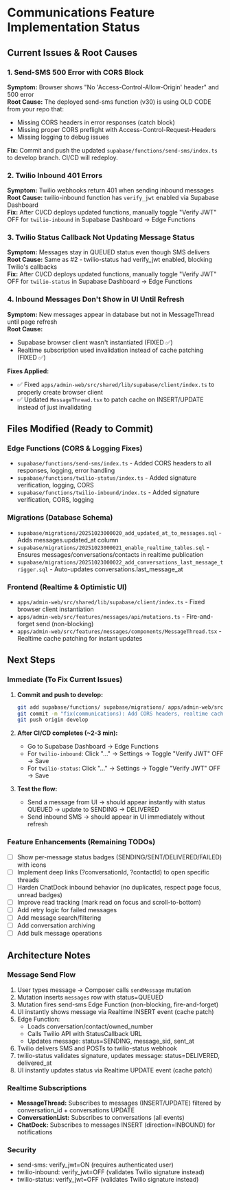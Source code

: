 # Communications Feature Implementation Status

## Current Issues & Root Causes

### 1. Send-SMS 500 Error with CORS Block
**Symptom:** Browser shows "No 'Access-Control-Allow-Origin' header" and 500 error  
**Root Cause:** The deployed send-sms function (v30) is using OLD CODE from your repo that:
- Missing CORS headers in error responses (catch block)
- Missing proper CORS preflight with Access-Control-Request-Headers
- Missing logging to debug issues

**Fix:** Commit and push the updated `supabase/functions/send-sms/index.ts` to develop branch. CI/CD will redeploy.

### 2. Twilio Inbound 401 Errors
**Symptom:** Twilio webhooks return 401 when sending inbound messages  
**Root Cause:** twilio-inbound function has `verify_jwt` enabled via Supabase Dashboard  
**Fix:** After CI/CD deploys updated functions, manually toggle "Verify JWT" OFF for `twilio-inbound` in Supabase Dashboard → Edge Functions

### 3. Twilio Status Callback Not Updating Message Status
**Symptom:** Messages stay in QUEUED status even though SMS delivers  
**Root Cause:** Same as #2 - twilio-status had verify_jwt enabled, blocking Twilio's callbacks  
**Fix:** After CI/CD deploys updated functions, manually toggle "Verify JWT" OFF for `twilio-status` in Supabase Dashboard → Edge Functions

### 4. Inbound Messages Don't Show in UI Until Refresh
**Symptom:** New messages appear in database but not in MessageThread until page refresh  
**Root Cause:**  
- Supabase browser client wasn't instantiated (FIXED ✅)
- Realtime subscription used invalidation instead of cache patching (FIXED ✅)

**Fixes Applied:**
- ✅ Fixed `apps/admin-web/src/shared/lib/supabase/client/index.ts` to properly create browser client
- ✅ Updated `MessageThread.tsx` to patch cache on INSERT/UPDATE instead of just invalidating

## Files Modified (Ready to Commit)

### Edge Functions (CORS & Logging Fixes)
- `supabase/functions/send-sms/index.ts` - Added CORS headers to all responses, logging, error handling
- `supabase/functions/twilio-status/index.ts` - Added signature verification, logging, CORS
- `supabase/functions/twilio-inbound/index.ts` - Added signature verification, CORS, logging

### Migrations (Database Schema)
- `supabase/migrations/20251023000020_add_updated_at_to_messages.sql` - Adds messages.updated_at column
- `supabase/migrations/20251023000021_enable_realtime_tables.sql` - Ensures messages/conversations/contacts in realtime publication
- `supabase/migrations/20251023000022_add_conversations_last_message_trigger.sql` - Auto-updates conversations.last_message_at

### Frontend (Realtime & Optimistic UI)
- `apps/admin-web/src/shared/lib/supabase/client/index.ts` - Fixed browser client instantiation
- `apps/admin-web/src/features/messages/api/mutations.ts` - Fire-and-forget send (non-blocking)
- `apps/admin-web/src/features/messages/components/MessageThread.tsx` - Realtime cache patching for instant updates

## Next Steps

### Immediate (To Fix Current Issues)
1. **Commit and push to develop:**
   ```bash
   git add supabase/functions/ supabase/migrations/ apps/admin-web/src/
   git commit -m "fix(communications): Add CORS headers, realtime cache patching, and DB triggers"
   git push origin develop
   ```

2. **After CI/CD completes (~2-3 min):**
   - Go to Supabase Dashboard → Edge Functions
   - For `twilio-inbound`: Click "..." → Settings → Toggle "Verify JWT" OFF → Save
   - For `twilio-status`: Click "..." → Settings → Toggle "Verify JWT" OFF → Save

3. **Test the flow:**
   - Send a message from UI → should appear instantly with status QUEUED → update to SENDING → DELIVERED
   - Send inbound SMS → should appear in UI immediately without refresh

### Feature Enhancements (Remaining TODOs)
- [ ] Show per-message status badges (SENDING/SENT/DELIVERED/FAILED) with icons
- [ ] Implement deep links (?conversationId, ?contactId) to open specific threads
- [ ] Harden ChatDock inbound behavior (no duplicates, respect page focus, unread badges)
- [ ] Improve read tracking (mark read on focus and scroll-to-bottom)
- [ ] Add retry logic for failed messages
- [ ] Add message search/filtering
- [ ] Add conversation archiving
- [ ] Add bulk message operations

## Architecture Notes

### Message Send Flow
1. User types message → Composer calls `sendMessage` mutation
2. Mutation inserts `messages` row with status=QUEUED
3. Mutation fires send-sms Edge Function (non-blocking, fire-and-forget)
4. UI instantly shows message via Realtime INSERT event (cache patch)
5. Edge Function:
   - Loads conversation/contact/owned_number
   - Calls Twilio API with StatusCallback URL
   - Updates message: status=SENDING, message_sid, sent_at
6. Twilio delivers SMS and POSTs to twilio-status webhook
7. twilio-status validates signature, updates message: status=DELIVERED, delivered_at
8. UI instantly updates status via Realtime UPDATE event (cache patch)

### Realtime Subscriptions
- **MessageThread:** Subscribes to messages (INSERT/UPDATE) filtered by conversation_id + conversations UPDATE
- **ConversationList:** Subscribes to conversations (all events)
- **ChatDock:** Subscribes to messages INSERT (direction=INBOUND) for notifications

### Security
- send-sms: verify_jwt=ON (requires authenticated user)
- twilio-inbound: verify_jwt=OFF (validates Twilio signature instead)
- twilio-status: verify_jwt=OFF (validates Twilio signature instead)


